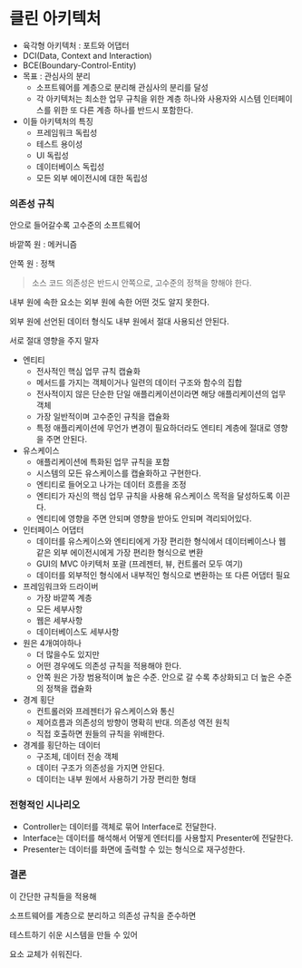 # 클린 아키텍처

- 육각형 아키텍처 : 포트와 어댑터
- DCI(Data, Context and Interaction)
- BCE(Boundary-Control-Entity)
- 목표 : 관심사의 분리
  - 소프트웨어를 계층으로 분리해 관심사의 분리를 달성
  - 각 아키텍처는 최소한 업무 규칙을 위한 계층 하나와 사용자와 시스템 인터페이스를 위한 또 다른 계층 하나를 반드시 포함한다.
- 이들 아키텍처의 특징
  - 프레임워크 독립성
  - 테스트 용이성
  - UI 독립성
  - 데이터베이스 독립성
  - 모든 외부 에이전시에 대한 독립성

### 의존성 규칙

안으로 들어갈수록 고수준의 소프트웨어

바깥쪽 원 : 메커니즘

안쪽 원 : 정책

> 소스 코드 의존성은 반드시 안쪽으로, 고수준의 정책을 향해야 한다.

내부 원에 속한 요소는 외부 원에 속한 어떤 것도 알지 못한다.

외부 원에 선언된 데이터 형식도 내부 원에서 절대 사용되선 안된다.

서로 절대 영향을 주지 말자

- 엔티티
  - 전사적인 핵심 업무 규칙 캡슐화
  - 메서드를 가지는 객체이거나 일련의 데이터 구조와 함수의 집합
  - 전사적이지 않은 단순한 단일 애플리케이션이라면 해당 애플리케이션의 업무 객체
  - 가장 일반적이며 고수준인 규칙을 캡슐화
  - 특정 애플리케이션에 무언가 변경이 필요하더라도 엔티티 계층에 절대로 영향을 주면 안된다.
- 유스케이스
  - 애플리케이션에 특화된 업무 규칙을 포함
  - 시스템의 모든 유스케이스를 캡슐화하고 구현한다.
  - 엔티티로 들어오고 나가는 데이터 흐름을 조정
  - 엔티티가 자신의 핵심 업무 규칙을 사용해 유스케이스 목적을 달성하도록 이끈다.
  - 엔티티에 영향을 주면 안되며 영향을 받아도 안되며 격리되어있다.
- 인터페이스 어댑터
  - 데이터를 유스케이스와 엔티티에게 가장 편리한 형식에서 데이터베이스나 웹 같은 외부 에이전시에게 가장 편리한 형식으로 변환
  - GUI의 MVC 아키텍처 포괄 (프레젠터, 뷰, 컨트롤러 모두 여기)
  - 데이터를 외부적인 형식에서 내부적인 형식으로 변환하는 또 다른 어댑터 필요
- 프레임워크와 드라이버
  - 가장 바깥쪽 계층
  - 모든 세부사항
  - 웹은 세부사항
  - 데이터베이스도 세부사항
- 원은 4개여야하나
  - 더 많을수도 있지만
  - 어떤 경우에도 의존성 규칙을 적용해야 한다.
  - 안쪽 원은 가장 범용적이며 높은 수준. 안으로 갈 수록 추상화되고 더 높은 수준의 정책을 캡슐화
- 경계 횡단
  - 컨트롤러와 프레젠터가 유스케이스와 통신
  - 제어흐름과 의존성의 방향이 명확히 반대. 의존성 역전 원칙
  - 직접 호출하면 원들의 규칙을 위배한다.
- 경계를 횡단하는 데이터
  - 구조체, 데이터 전송 객체
  - 데이터 구조가 의존성을 가지면 안된다.
  - 데이터는 내부 원에서 사용하기 가장 편리한 형태

### 전형적인 시나리오

- Controller는 데이터를 객체로 묶어 Interface로 전달한다.
- Interface는 데이터를 해석해서 어떻게 엔터티를 사용할지 Presenter에 전달한다.
- Presenter는 데이터를 화면에 출력할 수 있는 형식으로 재구성한다.

### 결론

이 간단한 규칙들을 적용해

소프트웨어를 계층으로 분리하고 의존성 규칙을 준수하면

테스트하기 쉬운 시스템을 만들 수 있어

요소 교체가 쉬워진다.
